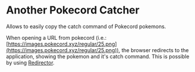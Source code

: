 # Another Pokecord Catcher

Allows to easily copy the catch command of Pokecord pokemons.

When opening a URL from pokecord (i.e.: [https://images.pokecord.xyz/regular/25.png](https://images.pokecord.xyz/regular/25.png)), the browser redirects to the application, showing the pokemon and it's catch command. This is possible by using [Redirector](https://einaregilsson.com/redirector/).